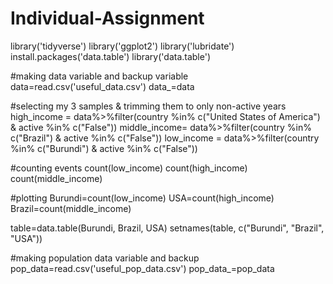 # Individual-Assignment
library('tidyverse')
library('ggplot2')
library('lubridate')
install.packages('data.table')
library('data.table')

#making data variable and backup variable
data=read.csv('useful_data.csv')
data_=data

#selecting my 3 samples & trimming them to only non-active years
high_income = data%>%filter(country %in% c("United States of America") & active %in% c("False"))
middle_income= data%>%filter(country %in% c("Brazil") & active %in% c("False"))
low_income = data%>%filter(country %in% c("Burundi") & active %in% c("False"))

#counting events
count(low_income)
count(high_income)
count(middle_income)

#plotting
Burundi=count(low_income)
USA=count(high_income)
Brazil=count(middle_income)

table=data.table(Burundi, Brazil, USA)
setnames(table, c("Burundi", "Brazil", "USA"))

#making population data variable and backup
pop_data=read.csv('useful_pop_data.csv')
pop_data_=pop_data
